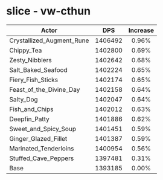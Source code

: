 # slice - vw-cthun
| Actor | DPS | Increase |
|---|:---:|:---:|
|Crystallized_Augment_Rune|1406492|0.96%|
|Chippy_Tea|1402800|0.69%|
|Zesty_Nibblers|1402642|0.68%|
|Salt_Baked_Seafood|1402224|0.65%|
|Fiery_Fish_Sticks|1402174|0.65%|
|Feast_of_the_Divine_Day|1402158|0.64%|
|Salty_Dog|1402047|0.64%|
|Fish_and_Chips|1402012|0.63%|
|Deepfin_Patty|1401886|0.62%|
|Sweet_and_Spicy_Soup|1401451|0.59%|
|Ginger_Glazed_Fillet|1401387|0.59%|
|Marinated_Tenderloins|1400954|0.56%|
|Stuffed_Cave_Peppers|1397481|0.31%|
|Base|1393185|0.00%|
